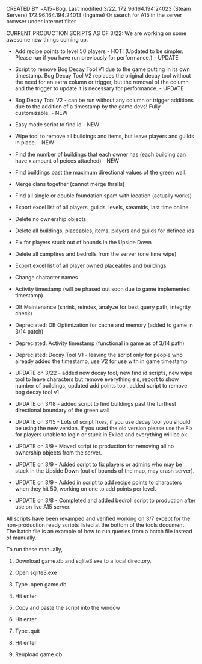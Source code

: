 
CREATED BY =A15=Bog. Last modified 3/22.
172.96.164.194:24023 (Steam Servers)
172.96.164.194:24013 (Ingame)
Or search for A15 in the server browser under internet filter

CURRENT PRODUCTION SCRIPTS AS OF 3/22: We are working on some awesome new things coming up.
* Add recipe points to level 50 players - HOT! (Updated to be simpler. Please run if you have run previously for performance.) - UPDATE
* Script to remove Bog Decay Tool V1 due to the game putting in its own timestamp. Bog Decay Tool V2 replaces the original decay tool without the need for an extra column or trigger, but the removal of the column and the trigger to update it is necessary for performance. - UPDATE
* Bog Decay Tool V2 - can be run without any column or trigger additions due to the addition of a timestamp by the game devs! Fully customizable. - NEW
* Easy mode script to find id - NEW
* Wipe tool to remove all buildings and items, but leave players and guilds in place. - NEW
* Find the number of buildings that each owner has (each building can have x amount of peices attached) - NEW
* Find buildings past the maximum directional values of the green wall.
* Merge clans together (cannot merge thralls)
* Find all single or double foundation spam with location (actually works)
* Export excel list of all players, guilds, levels, steamids, last time online
* Delete no ownership objects
* Delete all buildings, placeables, items, players and guilds for defined ids
* Fix for players stuck out of bounds in the Upside Down
* Delete all campfires and bedrolls from the server (one time wipe)
* Export excel list of all player owned placeables and buildings
* Change character names
* Activity timestamp (will be phased out soon due to game implemented timestamp)
* DB Maintenance (shrink, reindex, analyze for best query path, integrity check)

* Depreciated: DB Optimization for cache and memory (added to game in 3/14 patch)
* Depreciated: Activity timestamp (functional in game as of 3/14 path)
* Depreciated: Decay Tool V1 - leaving the script only for people who already added the timestamp, use V2 for use with in game timestamp

* UPDATE on 3/22 - added new decay tool, new find id scripts, new wipe tool to leave characters but remove everything els, report to show number of buildings, updated add points tool, added script to remove bog decay tool v1
* UPDATE on 3/18 - added script to find buildings past the furthest directional boundary of the green wall
* UPDATE on 3/15 - Lots of script fixes, if you use decay tool you should be using the new version. If you used the old version please use the Fix for players unable to login or stuck in Exiled and everything will be ok.
* UPDATE on 3/9 - Moved script to production for removing all no ownership objects from the server.
* UPDATE on 3/9 - Added script to fix players or admins who may be stuck in the Upside Down (out of bounds of the map, may crash server).
* UPDATE on 3/9 - Added in script to add recipe points to characters when they hit 50, working on one to add points per level.
* UPDATE on 3/8 - Completed and added bedroll script to production after use on live A15 server.

All scripts have been revamped and verified working on 3/7 except for the non-production ready scripts listed at the bottom of the tools document. The batch file is an example of how to run queries from a batch file instead of manually.

To run these manually,

1) Download game.db and sqlite3.exe to a local directory.

2) Open sqlite3.exe

3) Type .open game.db

4) Hit enter

5) Copy and paste the script into the window

6) Hit enter

7) Type .quit

8) Hit enter

9) Reupload game.db

